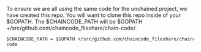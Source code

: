 To ensure we are all using the same code for the unchained project, we have created this repo. You will want to clone this repo inside of your $GOPATH. The $CHAINCODE_PATH will be $GOPATH +/src/github.com/chaincode_fileshare/chain-code/.
 
	$CHAINCODE_PATH = $GOPATH +/src/github.com/chaincode_fileshare/chain-code
